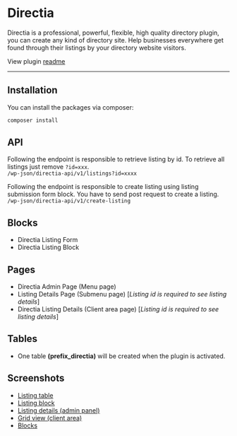 # Directia
Directia is a professional, powerful, flexible, high quality directory plugin, you can create any kind of directory site. Help businesses everywhere get found through their listings by your directory website visitors.

View plugin [readme](./readme.txt)  
***

## Installation

You can install the packages via composer:

```bash
composer install
```

## API

Following the endpoint is responsible to retrieve listing by id. To retrieve all listings just remove `?id=xxx`.
<br>
`/wp-json/directia-api/v1/listings?id=xxxx`

Following the endpoint is responsible to create listing using listing submission form block. You have to send post request to create a listing.
<br>
`/wp-json/directia-api/v1/create-listing`


## Blocks

- Directia Listing Form
- Directia Listing Block

## Pages

- Directia Admin Page (Menu page)
- Listing Details Page (Submenu page) [*Listing id is required to see listing details*]
- Directia Listing Details (Client area page) [*Listing id is required to see listing details*]

## Tables

- One table <strong>(prefix_directia)</strong> will be created when the plugin is activated. 

## Screenshots
<ul>
<li><a href="https://github.com/beyond88/directia/blob/main/assets/img/listing-table.png" rel="nofollow">Listing table</a></li>
<li><a href="https://github.com/beyond88/directia/blob/main/assets/img/listing-form.png" rel="nofollow">Listing block</a></li>
<li><a href="https://github.com/beyond88/directia/blob/main/assets/img/listing-details.png" rel="nofollow">Listing details (admin panel)</a></li>
<li><a href="https://github.com/beyond88/directia/blob/main/assets/img/grid-view.png" rel="nofollow">Grid view (client area)</a></li>
<li><a href="https://github.com/beyond88/directia/blob/main/assets/img/blocks.png" rel="nofollow">Blocks</a></li>
</ul>

